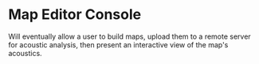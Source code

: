 # Map Editor Console
Will eventually allow a user to build maps, upload them to a remote server for acoustic analysis, then present an interactive view of the map's acoustics.
